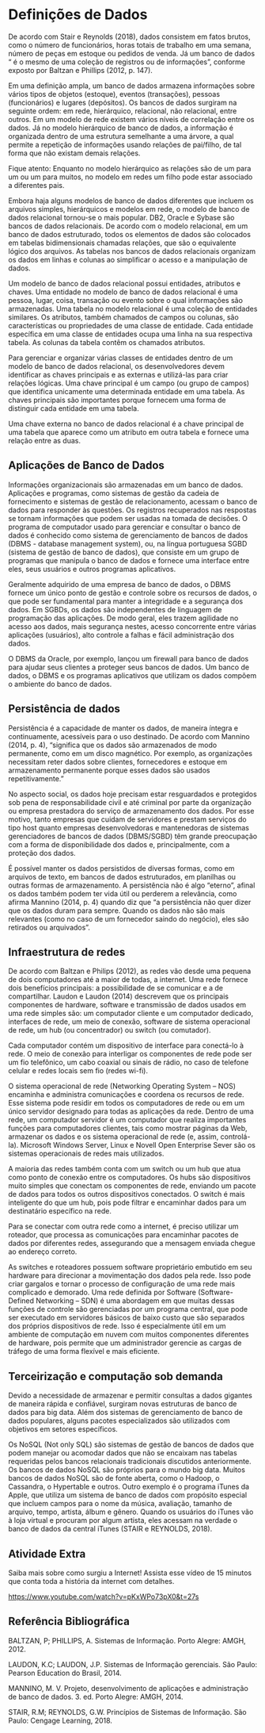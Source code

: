 # Definições de Dados

De acordo com Stair e Reynolds (2018), dados consistem em fatos brutos, como o número de funcionários, horas totais de trabalho em uma semana, número de peças em estoque ou pedidos de venda. Já um banco de dados “ é o mesmo de uma coleção de registros ou de informações”, conforme exposto por Baltzan e Phillips (2012, p. 147).

Em uma definição ampla, um banco de dados armazena informações sobre vários tipos de objetos (estoque), eventos (transações), pessoas (funcionários) e lugares (depósitos). Os bancos de dados surgiram na seguinte ordem: em rede, hierárquico, relacional, não relacional, entre outros. Em um modelo de rede existem vários níveis de correlação entre os dados. Já no modelo hierárquico de banco de dados, a informação é organizada dentro de uma estrutura semelhante a uma árvore, a qual permite a repetição de informações usando relações de pai/filho, de tal forma que não existam demais relações.

Fique atento: Enquanto no modelo hierárquico as relações são de um para um ou um para muitos, no modelo em redes um filho pode estar associado a diferentes pais.

Embora haja alguns modelos de banco de dados diferentes que incluem os arquivos simples, hierárquicos e modelos em rede, o modelo de banco de dados relacional tornou-se o mais popular. DB2, Oracle e Sybase são bancos de dados relacionais. De acordo com o modelo relacional, em um banco de dados estruturado, todos os elementos de dados são colocados em tabelas bidimensionais chamadas relações, que são o equivalente lógico dos arquivos. As tabelas nos bancos de dados relacionais organizam os dados em linhas e colunas ao simplificar o acesso e a manipulação de dados.

Um modelo de banco de dados relacional possui entidades, atributos e chaves. Uma entidade no modelo de banco de dados relacional é uma pessoa, lugar, coisa, transação ou evento sobre o qual informações são armazenadas. Uma tabela no modelo relacional é uma coleção de entidades similares. Os atributos, também chamados de campos ou colunas, são características ou propriedades de uma classe de entidade. Cada entidade específica em uma classe de entidades ocupa uma linha na sua respectiva tabela. As colunas da tabela contêm os chamados atributos.

Para gerenciar e organizar várias classes de entidades dentro de um modelo de banco de dados relacional, os desenvolvedores devem identificar as chaves principais e as externas e utilizá-las para criar relações lógicas. Uma chave principal é um campo (ou grupo de campos) que identifica unicamente uma determinada entidade em uma tabela. As chaves principais são importantes porque fornecem uma forma de distinguir cada entidade em uma tabela.

Uma chave externa no banco de dados relacional é a chave principal de uma tabela que aparece como um atributo em outra tabela e fornece uma relação entre as duas.
 

## Aplicações de Banco de Dados

Informações organizacionais são armazenadas em um banco de dados. Aplicações e programas, como sistemas de gestão da cadeia de fornecimento e sistemas de gestão de relacionamento, acessam o banco de dados para responder às questões. Os registros recuperados nas respostas se tornam informações que podem ser usadas na tomada de decisões. O programa de computador usado para gerenciar e consultar o banco de dados é conhecido como sistema de gerenciamento de bancos de dados (DBMS - database management system), ou, na língua portuguesa SGBD (sistema de gestão de banco de dados), que consiste em um grupo de programas que manipula o banco de dados e fornece uma interface entre eles, seus usuários e outros programas aplicativos.

Geralmente adquirido de uma empresa de banco de dados, o DBMS fornece um único ponto de gestão e controle sobre os recursos de dados, o que pode ser fundamental para manter a integridade e a segurança dos dados. Em SGBDs, os dados são independentes de linguagem de programação das aplicações. De modo geral, eles trazem agilidade no acesso aos dados, mais segurança nestes, acesso concorrente entre várias aplicações (usuários), alto controle a falhas e fácil administração dos dados.

O DBMS da Oracle, por exemplo, lançou um firewall para banco de dados para ajudar seus clientes a proteger seus bancos de dados. Um banco de dados, o DBMS e os programas aplicativos que utilizam os dados compõem o ambiente do banco de dados.

 
## Persistência de dados

Persistência é a capacidade de manter os dados, de maneira íntegra e continuamente, acessíveis para o uso destinado. De acordo com Mannino (2014, p. 4), “significa que os dados são armazenados de modo permanente, como em um disco magnético. Por exemplo, as organizações necessitam reter dados sobre clientes, fornecedores e estoque em armazenamento permanente porque esses dados são usados repetitivamente.”

No aspecto social, os dados hoje precisam estar resguardados e protegidos sob pena de responsabilidade civil e até criminal por parte da organização ou empresa prestadora do serviço de armazenamento dos dados. Por esse motivo, tanto empresas que cuidam de servidores e prestam serviços do tipo host quanto empresas desenvolvedoras e mantenedoras de sistemas gerenciadores de bancos de dados (DBMS/SGBD) têm grande preocupação com a forma de disponibilidade dos dados e, principalmente, com a proteção dos dados.

É possível manter os dados persistidos de diversas formas, como em arquivos de texto, em bancos de dados estruturados, em planilhas ou outras formas de armazenamento. A persistência não é algo “eterno”, afinal os dados também podem ter vida útil ou perderem a relevância, como afirma Mannino (2014, p. 4) quando diz que “a persistência não quer dizer que os dados duram para sempre. Quando os dados não são mais relevantes (como no caso de um fornecedor saindo do negócio), eles são retirados ou arquivados”.

 
## Infraestrutura de redes

De acordo com Baltzan e Philips (2012), as redes vão desde uma pequena de dois computadores até a maior de todas, a internet. Uma rede fornece dois benefícios principais: a possibilidade de se comunicar e a de compartilhar. Laudon e Laudon (2014) descrevem que os principais componentes de hardware, software e transmissão de dados usados em uma rede simples são: um computador cliente e um computador dedicado, interfaces de rede, um meio de conexão, software de sistema operacional de rede, um hub (ou concentrador) ou switch (ou comutador).

Cada computador contém um dispositivo de interface para conectá-lo à rede. O meio de conexão para interligar os componentes de rede pode ser um fio telefônico, um cabo coaxial ou sinais de rádio, no caso de telefone celular e redes locais sem fio (redes wi-fi).

O sistema operacional de rede (Networking Operating System – NOS) encaminha e administra comunicações e coordena os recursos de rede. Esse sistema pode residir em todos os computadores de rede ou em um único servidor designado para todas as aplicações da rede. Dentro de uma rede, um computador servidor é um computador que realiza importantes funções para computadores clientes, tais como mostrar páginas da Web, armazenar os dados e os sistema operacional de rede (e, assim, controlá-la). Microsoft Windows Server, Linux e Novell Open Enterprise Sever são os sistemas operacionais de redes mais utilizados.

A maioria das redes também conta com um switch ou um hub que atua como ponto de conexão entre os computadores. Os hubs são dispositivos muito simples que conectam os componentes de rede, enviando um pacote de dados para todos os outros dispositivos conectados. O switch é mais inteligente do que um hub, pois pode filtrar e encaminhar dados para um destinatário específico na rede.

Para se conectar com outra rede como a internet, é preciso utilizar um roteador, que processa as comunicações para encaminhar pacotes de dados por diferentes redes, assegurando que a mensagem enviada chegue ao endereço correto.

As switches e roteadores possuem software proprietário embutido em seu hardware para direcionar a movimentação dos dados pela rede. Isso pode criar gargalos e tornar o processo de configuração de uma rede mais complicado e demorado. Uma rede definida por Software (Software-Defined Networking – SDN) é uma abordagem em que muitas dessas funções de controle são gerenciadas por um programa central, que pode ser executado em servidores básicos de baixo custo que são separados dos próprios dispositivos de rede. Isso é especialmente útil em um ambiente de computação em nuvem com muitos componentes diferentes de hardware, pois permite que um administrador gerencie as cargas de tráfego de uma forma flexível e mais eficiente.

 
## Terceirização e computação sob demanda 

Devido a necessidade de armazenar e permitir consultas a dados gigantes de maneira rápida e confiável, surgiram novas estruturas de banco de dados para big data. Além dos sistemas de gerenciamento de banco de dados populares, alguns pacotes especializados são utilizados com objetivos em setores específicos.

Os NoSQL (Not only SQL) são sistemas de gestão de bancos de dados que podem manejar ou acomodar dados que não se encaixam nas tabelas requeridas pelos bancos relacionais tradicionais discutidos anteriormente. Os bancos de dados NoSQL são próprios para o mundo big data. Muitos bancos de dados NoSQL são de fonte aberta, como o Hadoop, o Cassandra, o Hypertable e outros. Outro exemplo é o programa iTunes da Apple, que utiliza um sistema de banco de dados com propósito especial que incluem campos para o nome da música, avaliação, tamanho de arquivo, tempo, artista, álbum e gênero. Quando os usuários do iTunes vão à loja virtual e procuram por algum artista, eles acessam na verdade o banco de dados da central iTunes (STAIR e REYNOLDS, 2018).

 
## Atividade Extra

Saiba mais sobre como surgiu a Internet! Assista esse vídeo de 15 minutos que conta toda a história da internet com detalhes.

https://www.youtube.com/watch?v=pKxWPo73pX0&t=27s

 
## Referência Bibliográfica

BALTZAN, P; PHILLIPS, A. Sistemas de Informação. Porto Alegre: AMGH, 2012.

LAUDON, K.C; LAUDON, J.P. Sistemas de Informação gerenciais. São Paulo: Pearson Education do Brasil, 2014.

MANNINO, M. V. Projeto, desenvolvimento de aplicações e administração de banco de dados. 3. ed. Porto Alegre: AMGH, 2014.

STAIR, R.M; REYNOLDS, G.W. Princípios de Sistemas de Informação. São Paulo: Cengage Learning, 2018.
